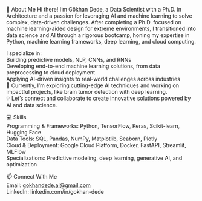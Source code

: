 👋 About Me
Hi there! I’m Gökhan Dede, a Data Scientist with a Ph.D. in Architecture and a passion for leveraging AI and machine learning to solve complex, data-driven challenges. After completing a Ph.D. focused on machine learning-aided design for extreme environments, I transitioned into data science and AI through a rigorous bootcamp, honing my expertise in Python, machine learning frameworks, deep learning, and cloud computing.

I specialize in:  
Building predictive models, NLP, CNNs, and RNNs  
Developing end-to-end machine learning solutions, from data preprocessing to cloud deployment  
Applying AI-driven insights to real-world challenges across industries  
🌱 Currently, I’m exploring cutting-edge AI techniques and working on impactful projects, like brain tumor detection with deep learning.  
💡 Let’s connect and collaborate to create innovative solutions powered by AI and data science.

💻 Skills  
Programming & Frameworks: Python, TensorFlow, Keras, Scikit-learn, Hugging Face  
Data Tools: SQL, Pandas, NumPy, Matplotlib, Seaborn, Plotly  
Cloud & Deployment: Google Cloud Platform, Docker, FastAPI, Streamlit, MLFlow  
Specializations: Predictive modeling, deep learning, generative AI, and optimization

📫 Connect With Me  
Email: gokhandede.ai@gmail.com  
LinkedIn: linkedin.com/in/gokhan-dede
